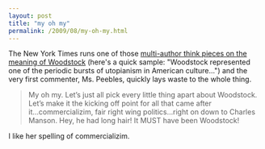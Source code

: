 ```yaml
---
layout: post
title: "my oh my"
permalink: /2009/08/my-oh-my.html
---
```


<p>The New York Times runs one of those <a href="http://roomfordebate.blogs.nytimes.com/2009/08/09/from-woodstock-to-sarah-palin/ ">multi-author think pieces on the meaning of Woodstock</a> (here&#39;s a quick sample: &quot;Woodstock represented one of the periodic bursts of utopianism in American culture...&quot;) and the very first commenter, Ms. Peebles, quickly lays waste to the whole thing.

</p><blockquote>My oh my. Let’s just all pick every little thing apart about Woodstock. Let’s make it the kicking off point for all that came after it...commercializim, fair right wing politics...right on down to Charles Manson. Hey, he had long hair! It MUST have been Woodstock!</blockquote>

<p>I like her spelling of commercializim.</p>


